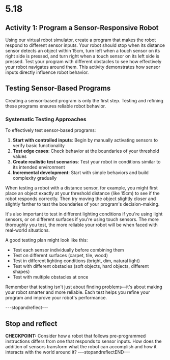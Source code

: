 # 5.18
## **Activity 1: Program a Sensor-Responsive Robot**

Using our virtual robot simulator, create a program that makes the robot respond to different sensor inputs. Your robot should stop when its distance sensor detects an object within 15cm, turn left when a touch sensor on its right side is pressed, and turn right when a touch sensor on its left side is pressed. Test your program with different obstacles to see how effectively your robot navigates around them. This activity demonstrates how sensor inputs directly influence robot behavior.

## **Testing Sensor-Based Programs**

Creating a sensor-based program is only the first step. Testing and refining these programs ensures reliable robot behavior.

### **Systematic Testing Approaches**

To effectively test sensor-based programs:

1. **Start with controlled inputs**: Begin by manually activating sensors to verify basic functionality
2. **Test edge cases**: Check behavior at the boundaries of your threshold values
3. **Create realistic test scenarios**: Test your robot in conditions similar to its intended environment
4. **Incremental development**: Start with simple behaviors and build complexity gradually

When testing a robot with a distance sensor, for example, you might first place an object exactly at your threshold distance (like 15cm) to see if the robot responds correctly. Then try moving the object slightly closer and slightly farther to test the boundaries of your program's decision-making.

It's also important to test in different lighting conditions if you're using light sensors, or on different surfaces if you're using touch sensors. The more thoroughly you test, the more reliable your robot will be when faced with real-world situations.

A good testing plan might look like this:
- Test each sensor individually before combining them
- Test on different surfaces (carpet, tile, wood)
- Test in different lighting conditions (bright, dim, natural light)
- Test with different obstacles (soft objects, hard objects, different shapes)
- Test with multiple obstacles at once

Remember that testing isn't just about finding problems—it's about making your robot smarter and more reliable. Each test helps you refine your program and improve your robot's performance.

---stopandreflect---
## Stop and reflect

**CHECKPOINT:** Consider how a robot that follows pre-programmed instructions differs from one that responds to sensor inputs. How does the addition of sensors transform what the robot can accomplish and how it interacts with the world around it?
---stopandreflectEND---